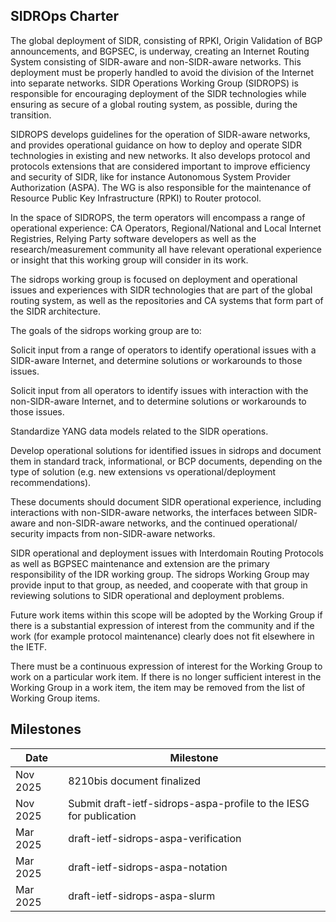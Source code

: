 ## SIDROps Charter

The global deployment of SIDR, consisting of RPKI, Origin Validation of
BGP announcements, and BGPSEC, is underway, creating an Internet
Routing System consisting of SIDR-aware and non-SIDR-aware networks.
This deployment must be properly handled to avoid the division of
the Internet into separate networks.  SIDR Operations Working Group (SIDROPS) is responsible for
encouraging deployment of the SIDR technologies while ensuring as secure
of a global routing system, as possible, during the transition.

SIDROPS develops guidelines for
the operation of SIDR-aware networks, and provides operational guidance
on how to deploy and operate SIDR technologies in existing and new
networks. It also develops protocol and protocols extensions that are 
considered important to improve efficiency and security of SIDR, like 
for instance Autonomous System Provider Authorization (ASPA).  The WG is also
responsible for the maintenance of Resource Public Key Infrastructure (RPKI) to Router protocol.

In the space of SIDROPS, the term operators will encompass a range
of operational experience: CA Operators, Regional/National and Local
Internet Registries, Relying Party software developers as well as the
research/measurement community all have relevant operational experience
or insight that this working group will consider in its work.

The sidrops working group is focused on deployment and operational
issues and experiences with SIDR technologies that are part of the
global routing system, as well as the repositories and CA systems that
form part of the SIDR architecture.

The goals of the sidrops working group are to:

Solicit input from a range of operators to identify operational
issues with a SIDR-aware Internet, and determine solutions or
workarounds to those issues.

Solicit input from all operators to identify
issues with interaction with the non-SIDR-aware Internet,
and to determine solutions or workarounds to those issues.

Standardize YANG data models related to the SIDR operations.

Develop operational solutions for identified issues in sidrops and
document them in standard track, informational, or BCP documents, 
depending on the type of solution (e.g. new extensions vs 
operational/deployment recommendations).

These documents should document SIDR operational experience, including
interactions with non-SIDR-aware networks, the interfaces between SIDR-
aware and non-SIDR-aware networks, and the continued operational/
security impacts from non-SIDR-aware networks.

SIDR operational and deployment issues with Interdomain Routing
Protocols as well as BGPSEC maintenance and extension are the
primary responsibility of the IDR working group. The sidrops Working
Group may provide input to that group, as needed, and cooperate with
that group in reviewing solutions to SIDR operational and deployment
problems.

Future work items within this scope will be adopted by the Working
Group if there is a substantial expression of interest from
the community and if the work (for example protocol maintenance)
clearly does not fit elsewhere in the IETF.

There must be a continuous expression of interest for the Working
Group to work on a particular work item. If there is no longer
sufficient interest in the Working Group in a work item, the item
may be removed from the list of Working Group items.

## Milestones

| Date | Milestone |
| --- | --- | 
| Nov 2025 | 8210bis document finalized |
| Nov 2025 | Submit draft-ietf-sidrops-aspa-profile to the IESG for publication|
| Mar 2025 | draft-ietf-sidrops-aspa-verification|
| Mar 2025 | draft-ietf-sidrops-aspa-notation|
| Mar 2025 | draft-ietf-sidrops-aspa-slurm|
